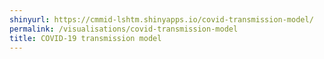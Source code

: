 ```yaml
---
shinyurl: https://cmmid-lshtm.shinyapps.io/covid-transmission-model/
permalink: /visualisations/covid-transmission-model
title: COVID-19 transmission model
---
```

